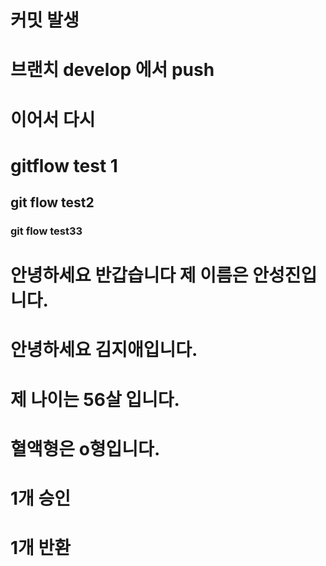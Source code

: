 # 커밋 발생

# 브랜치 develop 에서 push

# 이어서 다시

# gitflow test 1

## git flow test2

### git flow test33

# 안녕하세요 반갑습니다 제 이름은 안성진입니다.

# 안녕하세요 김지애입니다.

# 제 나이는 56살 입니다.
# 혈액형은 o형입니다.


# 1개 승인
# 1개 반환
